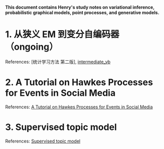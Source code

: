 **This document contains Henry's study notes on variational inference, probabilistic graphical models, point processes, and generative models.**

# 1. 从狭义 EM 到变分自编码器（ongoing）
References: [统计学习方法 第二版], [intermediate_vb](https://github.com/roboticcam/machine-learning-notes/blob/master/files/intermediate_vb.pdf)
# 2. A Tutorial on Hawkes Processes for Events in Social Media 
References: [A Tutorial on Hawkes Processes for Events in Social Media](https://arxiv.org/abs/1708.06401)
# 3. Supervised topic model
References: [Supervised topic model](https://proceedings.neurips.cc/paper_files/paper/2007/file/d56b9fc4b0f1be8871f5e1c40c0067e7-Paper.pdf)
